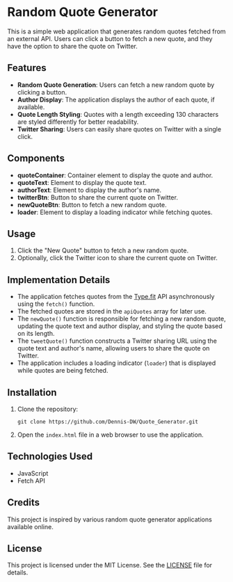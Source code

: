 
# Random Quote Generator

This is a simple web application that generates random quotes fetched from an external API. Users can click a button to fetch a new quote, and they have the option to share the quote on Twitter.

## Features

- **Random Quote Generation**: Users can fetch a new random quote by clicking a button.
- **Author Display**: The application displays the author of each quote, if available.
- **Quote Length Styling**: Quotes with a length exceeding 130 characters are styled differently for better readability.
- **Twitter Sharing**: Users can easily share quotes on Twitter with a single click.

## Components

- **quoteContainer**: Container element to display the quote and author.
- **quoteText**: Element to display the quote text.
- **authorText**: Element to display the author's name.
- **twitterBtn**: Button to share the current quote on Twitter.
- **newQuoteBtn**: Button to fetch a new random quote.
- **loader**: Element to display a loading indicator while fetching quotes.

## Usage

1. Click the "New Quote" button to fetch a new random quote.
2. Optionally, click the Twitter icon to share the current quote on Twitter.

## Implementation Details

- The application fetches quotes from the [Type.fit](https://type.fit/api/quotes) API asynchronously using the `fetch()` function.
- The fetched quotes are stored in the `apiQuotes` array for later use.
- The `newQuote()` function is responsible for fetching a new random quote, updating the quote text and author display, and styling the quote based on its length.
- The `tweetQuote()` function constructs a Twitter sharing URL using the quote text and author's name, allowing users to share the quote on Twitter.
- The application includes a loading indicator (`loader`) that is displayed while quotes are being fetched.

## Installation

1. Clone the repository:

    ```
    git clone https://github.com/Dennis-DW/Quote_Generator.git
    
    ```

2. Open the `index.html` file in a web browser to use the application.

## Technologies Used

- JavaScript
- Fetch API

## Credits

This project is inspired by various random quote generator applications available online.

## License

This project is licensed under the MIT License. See the [LICENSE](LICENSE) file for details.
